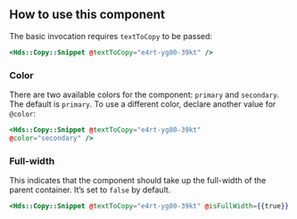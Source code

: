 ## How to use this component

The basic invocation requires `textToCopy` to be passed:

```handlebars
<Hds::Copy::Snippet @textToCopy="e4rt-yg80-39kt" />
```

### Color

There are two available colors for the component: `primary` and `secondary`. The default is `primary`. To use a different color, declare another value for `@color`:

```handlebars
<Hds::Copy::Snippet @textToCopy="e4rt-yg80-39kt"
@color="secondary" />
```

### Full-width

This indicates that the component should take up the full-width of the parent container. It’s set to `false` by default.

```handlebars
<Hds::Copy::Snippet @textToCopy="e4rt-yg80-39kt" @isFullWidth={{true}} />
```
